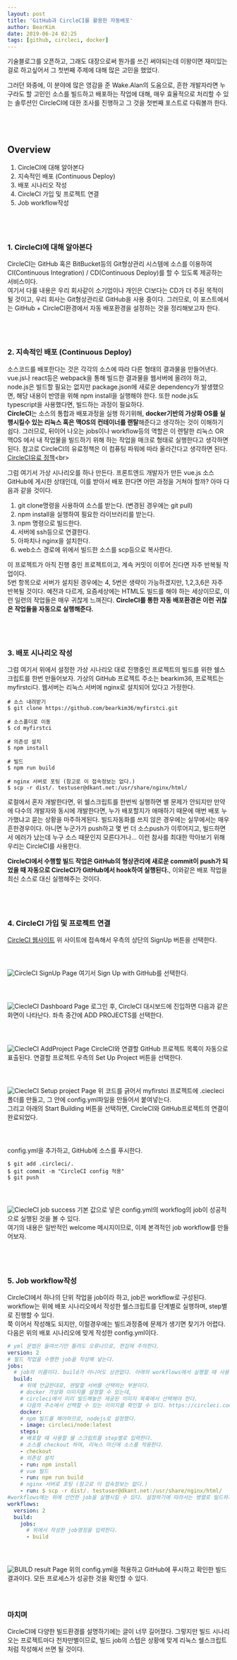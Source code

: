 ```yaml
---
layout: post
title: 'GitHub과 CircleCI를 활용한 자동배포'
author: BearKim
date: 2019-06-24 02:25
tags: [github, circleci, docker]
---
```


기술블로그를 오픈하고, 그래도 대장으로써 뭔가를 쓰긴 써야되는데 이왕이면 재미있는걸로 하고싶어서 그 첫번째 주제에 대해 많은 고민을 했었다. 

그러던 와중에, 이 분야에 많은 영감을 준 Wake.Alan의 도움으로, 흔한 개발자라면 누구라도 할 고민인 소스를 빌드하고 배포하는 작업에 대해, 매우 효율적으로 처리할 수 있는 솔루션인 CircleCI에 대한 조사를 진행하고 그 것을 첫번째 포스트로 다뤄볼까 한다. 


## &nbsp;
## Overview
1. CircleCI에 대해 알아본다
2. 지속적인 배포 (Continuous Deploy)
3. 배포 시나리오 작성
4. CircleCI 가입 및 프로젝트 연결
5. Job workflow작성

## &nbsp;
### 1. CircleCI에 대해 알아본다
CircleCI는 GitHub 혹은 BitBucket등의 Git형상관리 시스템에 소스를 이용하여 CI(Continuous Integration) / CD(Continuous Deploy)를 할 수 있도록 제공하는 서비스이다.<br>
여기서 다룰 내용은 우리 회사같이 소기업이나 개인은 CI보다는 CD가 더 주된 목적이 될 것이고, 우리 회사는 Git형상관리로 GitHub을 사용 중이다. 그러므로, 이 포스트에서는 GitHub + CircleCI환경에서 자동 배포환경을 설정하는 것을 정리해보고자 한다.

## &nbsp;
### 2. 지속적인 배포 (Continuous Deploy)
소스코드를 배포한다는 것은 각각의 소스에 따라 다른 형태의 결과물을 만들어낸다. vue.js나 react등은 webpack을 통해 빌드한 결과물을 웹서버에 올려야 하고, node.js은 빌드할 필요는 없지만 package.json에 새로운 dependency가 발생했으면, 해당 내용이 반영을 위해 npm install을 실행해야 한다. 또한 node.js도 typescript을 사용했다면, 빌드하는 과정이 필요하다.<br>
**CircleCI**는 소스의 통합과 배포과정을 실행 하기위해, **docker기반의 가상화 OS를 실행시킬수 있는 리눅스 혹은 맥OS의 컨테이너를 랜탈**해준다고 생각하는 것이 이해하기 쉽다. 그러므로, 뒤이어 나오는 jobs이나 workflow등의 역할은 이 렌탈한 리눅스 OR 맥OS 에서 내 작업물을 빌드하기 위해 하는 작업을 매크로 형태로 실행한다고 생각하면 된다. 참고로 CircleCI의 유료정책은 이 컴퓨팅 파워에 따라 올라간다고 생각하면 된다. [CircleCI유료 정책]("https://circleci.com/pricing/usage/")<br>

그럼 여기서 가상 시나리오를 하나 만든다. 프론트엔드 개발자가 만든 vue.js 소스 GitHub에 게시한 상태인데, 이를 받아서 배포 한다면 어떤 과정을 거쳐야 할까? 아마 다음과 같을 것이다. <br>

1. git clone명령을 사용하여 소스를 받는다. (변경된 경우에는 git pull)
2. npm install을 실행하여 필요한 라이브러리를 받는다.
3. npm 명령으로 빌드한다.
4. 서버에 ssh등으로 연결한다.
5. 아파치나 nginx을 설치한다.
6. web소스 경로에 위에서 빌드한 소스를 scp등으로 복사한다.

이 프로젝트가 아직 진행 중인 프로젝트이고, 계속 커밋이 이루어 진다면 자주 반복될 작업이다. <br>5번 항목으로 서버가 설치된 경우에는 4, 5번은 생략이 가능하겠지만, 1,2,3,6은 자주 반복될 것이다. 예전과 다르게, 요즘세상에는 HTML도 빌드를 해야 하는 세상이므로, 이런 일련의 작업들은 매우 귀찮게 느껴진다. **CircleCI를 통한 자동 배포환경은 이런 귀찮은 작업들을 자동으로 실행해준다.** 

## &nbsp;
### 3. 배포 시나리오 작성
그럼 여기서 위에서 설정한 가상 시나리오 대로 진행중인 프로젝트의 빌드를 위한 쉘스크립트를 한번 만들어보자.
가상의 GitHub 프로젝트 주소는 bearkim36, 프로젝트는 myfirstci다. 웹서버는 리눅스 서버에 nginx로 설치되어 있다고 가정한다.
```shell
# 소스 내려받기
$ git clone https://github.com/bearkim36/myfirstci.git

# 소스폴더로 이동
$ cd myfirstci

# 의존성 설치
$ npm install

# 빌드
$ npm run build

# nginx 서버로 포팅 (참고로 이 접속정보는 없다.)
$ scp -r dist/. testuser@dkant.net:/usr/share/nginx/html/
```
로컬에서 혼자 개발한다면, 위 쉘스크립트를 한번씩 실행하면 별 문제가 안되지만 만약에 다수의 개발자와 동시에 개발한다면, 누가 배포할지가 애매하기 때문에 매번 배포 누가했냐고 묻는 상황을 마주하게된다. 빌드자동화를 쓰지 않은 경우에는 실무에서는 매우 흔한경우이다. 아니면 누군가가 push하고 몇 번 더 소스push가 이루어지고, 빌드하면서 에러가 났는데 누구 소스 때문인지 모른다거나... 이런 참사를 최대한 막아보기 위해 우리는 CircleCI를 사용한다.<br>

**CircleCI에서 수행할 빌드 작업은 GitHub의 형상관리에 새로운 commit이 push가 되었을 때 자동으로 CircleCI가 GitHub에서 hook하여 실행된다.**, 이와같은 배포 작업을 최신 소스로 대신 실행해주는 것이다. 

## &nbsp;
### 4. CircleCI 가입 및 프로젝트 연결
[CircleCI 웹사이트]("https://circleci.com/")
위 사이트에 접속해서 우측의 상단의 SignUp 버튼을 선택한다.
#### &nbsp;
![CircleCI SignUp Page](../files/posts/bearkim/2019-06-24-post_image01.PNG)
여기서 Sign Up with GitHub를 선택한다.
#### &nbsp;
![CiecleCI Dashboard Page](../files/posts/bearkim/2019-06-24-post_image02.PNG)
로그인 후, CircleCI 대시보드에 진입하면 다음과 같은 화면이 나타난다.
좌측 중간에 ADD PROJECTS를 선택한다.
#### &nbsp;
![CiecleCI AddProject Page](../files/posts/bearkim/2019-06-24-post_image03.PNG)
CircleCI와 연결할 GitHub 프로젝트 목록이 자동으로 표출된다. 연결할 프로젝트 우측의 Set Up Project 버튼을 선택한다.
#### &nbsp;
![CiecleCI Setup project Page](../files/posts/bearkim/2019-06-24-post_image04.PNG)
위 코드를 긁어서 myfirstci 프로젝트에 .ciecleci 폴더를 만들고, 그 안에 config.yml파일을 만들어서 붙여넣는다. <br>
그리고 아래의 Start Building 버튼을 선택하면, CircleCI와 GitHub프로젝트의 연결이 완료되었다.
#### &nbsp;
config.yml을 추가하고, GitHub에 소스를 푸시한다.
```shell
$ git add .circleci/.
$ git commit -m "CircleCI config 적용"
$ git push
```
#### &nbsp;
![CiecleCI job success](../files/posts/bearkim/2019-06-24-post_image05.PNG)
기본 값으로 넣은 config.yml의 workflog의 job이 성공적으로 실행된 것을 볼 수 있다.<br>
여기의 내용은 일반적인 welcome 메시지이므로, 이제 본격적인 job workflow를 만들어보자.

## &nbsp;
### 5. Job workflow작성

CircleCI에서 하나의 단위 작업을 job이라 하고, job은 workflow로 구성된다. workflow는 위에 배포 시나리오에서 작성한 쉘스크립트를 단계별로 실행하며, step별로 진행할 수 있다.<br> 쭉 이어서 작성해도 되지만, 이럴경우에는 빌드과정중에 문제가 생기면 찾기가 어렵다. 다음은 위의 배포 시나리오에 맞게 작성한 config.yml이다.
```yml
# yml 문법은 들여쓰기만 틀려도 오류나므로, 편집에 주의한다.
version: 2
# 빌드 작업을 수행한 job을 작성해 넣는다.
jobs:
  # job의 이름이다. build가 아니어도 상관없다. 아래의 workflows에서 실행할 때 사용된다. 
  build:
    # 위에 언급한대로, 렌탈할 서버를 선택하는 부분이다. 
    # docker 가상화 이미지를 설정할 수 있는데, 
    # circleci에서 미리 빌드해놓은 제공된 이미지 목록에서 선택해야 한다.
    # 다음의 주소에서 선택할 수 있는 이미지를 확인할 수 있다. https://circleci.com/docs/2.0/circleci-images/
    docker:        
    # npm 빌드를 해야하므로, nodejs로 설정했다.
    - image: circleci/node:latest
    steps:
    # 배포할 때 사용할 쉘 스크립트를 step별로 입력한다.
    # 소스를 checkout 하여, 리눅스 머신에 소스를 적용한다.
    - checkout
    # 의존성 설치
    - run: npm install
    # vue 빌드
    - run: npm run build
    # nginx 서버로 포팅 (참고로 이 접속정보는 없다.)
    - run: $ scp -r dist/. testuser@dkant.net:/usr/share/nginx/html/       
#workflows에는 위에 선언한 job을 실행시킬 수 있다. 설정하기에 따라서는 병렬로 빌드하거나, 여러개의 job을 실행하는것도 가능하다.
workflows:
  version: 2
  build:
    jobs:
      # 위에서 작성한 job명칭을 입력한다.
      - build
```
#### &nbsp;
![BUILD result Page](../files/posts/bearkim/2019-06-24-post_image06.PNG)
위의 config.yml을 적용하고 GitHub에 푸시하고 확인한 빌드 결과이다. 모든 프로세스가 성공한 것을 확인할 수 있다. 

#### &nbsp;
### 마치며
CircleCI에 다양한 빌드환경를 설명하기에는 글이 너무 길어졌다. 그렇지만 빌드 시나리오는 프로젝트마다 천차만별이므로, 빌드 job의 스텝은 상황에 맞게 리눅스 쉘스크립트처럼 작성해서 쓰면 될 것이다. 